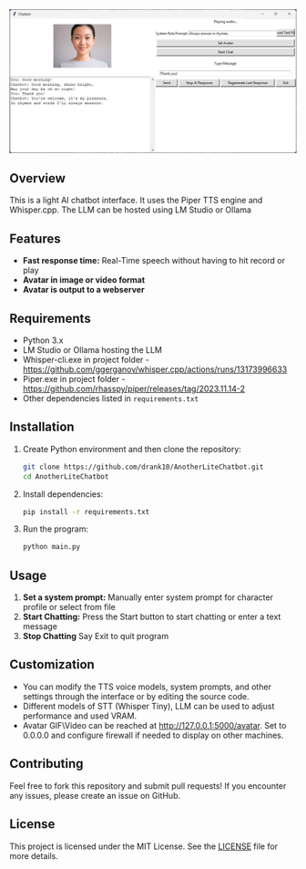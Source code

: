 <img src="AnotherLiteChatbot.jpg">

## Overview
This is a light AI chatbot interface. It uses the Piper TTS engine and Whisper.cpp. The LLM can be hosted using LM Studio or Ollama

## Features
- **Fast response time:** Real-Time speech without having to hit record or play
- **Avatar in image or video format**
- **Avatar is output to a webserver** 


## Requirements
- Python 3.x
- LM Studio or Ollama hosting the LLM
- Whisper-cli.exe in project folder - https://github.com/ggerganov/whisper.cpp/actions/runs/13173996633
- Piper.exe in project folder - https://github.com/rhasspy/piper/releases/tag/2023.11.14-2
- Other dependencies listed in `requirements.txt`

## Installation

1. Create Python environment and then clone the repository:
   ```bash
   git clone https://github.com/drank10/AnotherLiteChatbot.git
   cd AnotherLiteChatbot
   ```

2. Install dependencies:
   ```bash
   pip install -r requirements.txt
   ```

3. Run the program:
   ```bash
   python main.py
   ```

## Usage

1. **Set a system prompt:** Manually enter system prompt for character profile or select from file 
2. **Start Chatting:** Press the Start button to start chatting or enter a text message
3. **Stop Chatting** Say Exit to quit program
   
## Customization
- You can modify the TTS voice models, system prompts, and other settings through the interface or by editing the source code.
- Different models of STT (Whisper Tiny), LLM can be used to adjust performance and used VRAM.
- Avatar GIF\Video can be reached at http://127.0.0.1:5000/avatar. Set to 0.0.0.0 and configure firewall if needed to display on other machines. 

## Contributing
Feel free to fork this repository and submit pull requests! If you encounter any issues, please create an issue on GitHub.

## License

This project is licensed under the MIT License. See the [LICENSE](LICENSE) file for more details.
```
